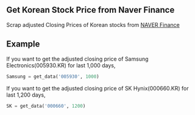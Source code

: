 ## Get Korean Stock Price from Naver Finance
Scrap adjusted Closing Prices of Korean stocks from [NAVER Finance](https://finance.naver.com)


## Example
If you want to get the adjusted closing price of Samsung Electronics(005930.KR) for last 1,000 days,
  ```python
  Samsung = get_data('005930', 1000)
  ```
 
 If you want to get the adjusted closing price of SK Hynix(000660.KR) for last 1,200 days,
  ```python
  SK = get_data('000660', 1200)
  ```
